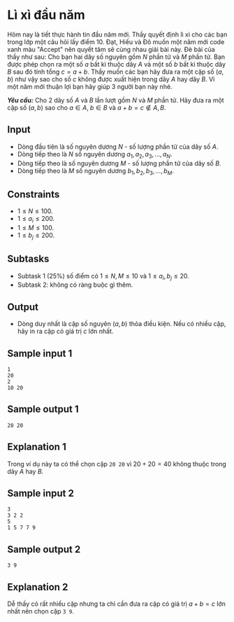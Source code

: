 # Lì xì đầu năm

Hôm nay là tiết thực hành tin đầu năm mới. Thầy quyết định lì xì cho các bạn trong lớp một câu hỏi lấy điểm $10$. Đạt, Hiếu và Đô muốn một năm mới code xanh màu "Accept" nên quyết tâm sẽ cùng nhau giải bài này. Đè bài của thầy như sau: Cho bạn hai dãy số nguyên gồm $N$ phần tử và $M$ phần tử. Bạn được phép chọn ra một số $a$ bất kì thuộc dãy $A$ và một số $b$ bất kì thuộc dãy $B$ sau đó tính tổng $c = a + b$. Thầy muốn các bạn hãy đưa ra một cặp số $(a, b)$ như vậy sao cho số $c$ không được xuất hiện trong dãy $A$ hay dãy $B$. Vì một năm mới thuận lợi bạn hãy giúp $3$ người bạn này nhé.

***Yêu cầu:*** Cho $2$ dãy số $A$ và $B$ lần lượt gồm $N$ và $M$ phần tử. Hãy đưa ra một cặp số $(a, b)$ sao cho $a \in A, \; b \in B$ và $a + b = c \notin A, B$.

## Input

- Dòng đầu tiên là số nguyên dương $N$ - số lượng phần tử của dãy số $A$.
- Dòng tiếp theo là $N$ số nguyên dương $a_1, a_2, a_3, \dots, a_N$.
- Dòng tiếp theo là số nguyên dương $M$ - số lượng phần tử của dãy số $B$.
- Dòng tiếp theo là $M$ số nguyên dương $b_1, b_2, b_3, \dots, b_M$.

## Constraints

- $1 \le N \le 100$.
- $1 \le a_i \le 200$.
- $1 \le M \le 100$.
- $1 \le b_j \le 200$.

## Subtasks

- Subtask $1$ ($25\%$) số điểm có $1 \le N, M \le 10$ và $1 \le a_i, b_j \le 20$.
- Subtask $2$: không có ràng buộc gì thêm.

## Output

- Dòng duy nhất là cặp số nguyên $(a, b)$ thỏa điều kiện. Nếu có nhiều cặp, hãy in ra cặp có giá trị $c$ lớn nhất.

## Sample input 1

```
1
20
2
10 20
```

## Sample output 1

```
20 20
```

## Explanation 1

Trong ví dụ này ta có thể chọn cặp `20 20` vì $20 + 20 = 40$ không thuộc trong dãy $A$ hay $B$.

## Sample input 2

```
3
3 2 2
5
1 5 7 7 9
```

## Sample output 2

```
3 9 
```

## Explanation 2

Dễ thấy có rất nhiều cặp nhưng ta chỉ cần đưa ra cặp có giá trị $a + b = c$ lớn nhất nên chọn cặp `3 9`.

